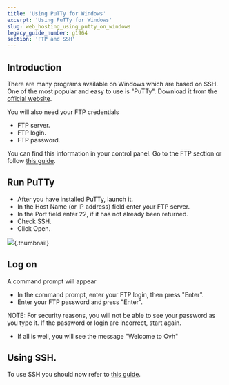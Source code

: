```yaml
---
title: 'Using PuTTy for Windows'
excerpt: 'Using PuTTy for Windows'
slug: web_hosting_using_putty_on_windows
legacy_guide_number: g1964
section: 'FTP and SSH'
---
```



## Introduction
There are many programs available on Windows which are based on SSH. 
One of the most popular and easy to use is "PuTTy".
Download it from the [official website](http://www.putty.org/).

You will also need your FTP credentials

- FTP server.
- FTP login.
- FTP password.


You can find this information in your control panel. Go to the FTP section or follow
[this guide](https://www.ovh.co.uk/fr/g1909.mutualise_gerer_et_acceder_a_ses_mots_de_passe).


## Run PuTTy

- After you have installed PuTTy, launch it.
- In the Host Name (or IP address) field enter your FTP server.
- In the Port field enter 22, if it has not already been returned. 
- Check SSH.
- Click Open.



![](images/img_3094.jpg){.thumbnail}


## Log on
A command prompt will appear

- In the command prompt, enter your FTP login, then press "Enter". 
- Enter your FTP password and press "Enter". 

NOTE: For security reasons, you will not be able to see your password as you type it.
If the password or login are incorrect, start again. 

- If all is well, you will see the message "Welcome to Ovh"




## Using SSH.
To use SSH you should now refer to [this guide](https://www.ovh.co.uk/fr/g1962.mutualise_le_ssh_sur_les_hebergements_mutualises).

